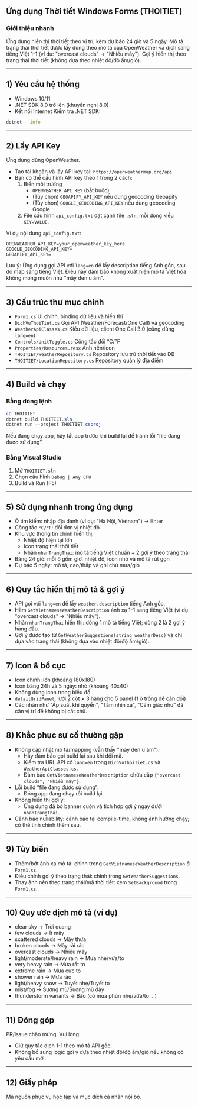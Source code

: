 ## Ứng dụng Thời tiết Windows Forms (THOITIET)

### Giới thiệu nhanh
Ứng dụng hiển thị thời tiết theo vị trí, kèm dự báo 24 giờ và 5 ngày. Mô tả trạng thái thời tiết được lấy đúng theo mô tả của OpenWeather và dịch sang tiếng Việt 1-1 (ví dụ: "overcast clouds" → "Nhiều mây"). Gợi ý hiển thị theo trạng thái thời tiết (không dựa theo nhiệt độ/độ ẩm/gió).

---

## 1) Yêu cầu hệ thống
- Windows 10/11
- .NET SDK 8.0 trở lên (khuyến nghị 8.0)
- Kết nối Internet
Kiểm tra .NET SDK:
```bash
dotnet --info
```

---

## 2) Lấy API Key
Ứng dụng dùng OpenWeather.

- Tạo tài khoản và lấy API key tại: `https://openweathermap.org/api`
- Bạn có thể cấu hình API key theo 1 trong 2 cách:
  1) Biến môi trường
     - `OPENWEATHER_API_KEY` (bắt buộc)
     - (Tùy chọn) `GEOAPIFY_API_KEY` nếu dùng geocoding Geoapify
     - (Tùy chọn) `GOOGLE_GEOCODING_API_KEY` nếu dùng geocoding Google
  2) File cấu hình `api_config.txt` đặt cạnh file `.sln`, mỗi dòng kiểu `KEY=VALUE`.

Ví dụ nội dung `api_config.txt`:
```text
OPENWEATHER_API_KEY=your_openweather_key_here
GOOGLE_GEOCODING_API_KEY=
GEOAPIFY_API_KEY=
```

Lưu ý: Ứng dụng gọi API với `lang=en` để lấy description tiếng Anh gốc, sau đó map sang tiếng Việt. Điều này đảm bảo không xuất hiện mô tả Việt hóa không mong muốn như "mây đen u ám".

---

## 3) Cấu trúc thư mục chính
- `Form1.cs` UI chính, binding dữ liệu và hiển thị
- `DichVuThoiTiet.cs` Gọi API (Weather/Forecast/One Call) và geocoding
- `WeatherApiClasses.cs` Kiểu dữ liệu, client One Call 3.0 (cũng dùng `lang=en`)
- `Controls/UnitToggle.cs` Công tắc đổi °C/°F
- `Properties/Resources.resx` Ảnh nền/icon
- `THOITIET/WeatherRepository.cs` Repository lưu trữ thời tiết vào DB
- `THOITIET/LocationRepository.cs` Repository quản lý địa điểm

---

## 4) Build và chạy

### Bằng dòng lệnh
```powershell
cd THOITIET
dotnet build THOITIET.sln
dotnet run --project THOITIET.csproj
```

Nếu đang chạy app, hãy tắt app trước khi build lại để tránh lỗi “file đang được sử dụng”.

### Bằng Visual Studio
1. Mở `THOITIET.sln`
2. Chọn cấu hình `Debug | Any CPU`
3. Build và Run (F5)

---

## 5) Sử dụng nhanh trong ứng dụng
- Ô tìm kiếm: nhập địa danh (ví dụ: "Hà Nội, Vietnam") → Enter
- Công tắc `°C/°F`: đổi đơn vị nhiệt độ
- Khu vực thông tin chính hiển thị:
  - Nhiệt độ hiện tại lớn
  - Icon trạng thái thời tiết
  - Nhãn `nhanTrangThai`: mô tả tiếng Việt chuẩn + 2 gợi ý theo trạng thái
- Bảng 24 giờ: mỗi ô gồm giờ, nhiệt độ, icon nhỏ và mô tả rút gọn
- Dự báo 5 ngày: mô tả, cao/thấp và ghi chú mưa/gió

---

## 6) Quy tắc hiển thị mô tả & gợi ý
- API gọi với `lang=en` để lấy `weather.description` tiếng Anh gốc.
- Hàm `GetVietnameseWeatherDescription` ánh xạ 1-1 sang tiếng Việt (ví dụ "overcast clouds" → "Nhiều mây").
- Nhãn `nhanTrangThai` hiển thị: dòng 1 mô tả tiếng Việt; dòng 2 là 2 gợi ý hàng đầu.
- Gợi ý được tạo từ `GetWeatherSuggestions(string weatherDesc)` và chỉ dựa vào trạng thái (không dựa vào nhiệt độ/độ ẩm/gió).

---

## 7) Icon & bố cục
- Icon chính: lớn (khoảng 180x180)
- Icon bảng 24h và 5 ngày: nhỏ (khoảng 40x40)
- Không dùng icon trong biểu đồ
- `detailGridPanel`: lưới 2 cột × 3 hàng cho 5 panel (1 ô trống để cân đối)
- Các nhãn như "Áp suất khí quyển", "Tầm nhìn xa", "Cảm giác như" đã căn vị trí để không bị cắt chữ.

---

## 8) Khắc phục sự cố thường gặp
- Không cập nhật mô tả/mapping (vẫn thấy "mây đen u ám"):
  - Hãy đảm bảo gọi build lại sau khi đổi mã.
  - Kiểm tra URL API có `lang=en` trong `DichVuThoiTiet.cs` và `WeatherApiClasses.cs`.
  - Đảm bảo `GetVietnameseWeatherDescription` chứa cặp `{"overcast clouds", "Nhiều mây"}`.
- Lỗi build “file đang được sử dụng”:
  - Đóng app đang chạy rồi build lại.
- Không hiển thị gợi ý:
  - Ứng dụng đã bỏ banner cuộn và tích hợp gợi ý ngay dưới `nhanTrangThai`.
- Cảnh báo nullability: cảnh báo tại compile-time, không ảnh hưởng chạy; có thể tinh chỉnh thêm sau.

---

## 9) Tùy biến
- Thêm/bớt ánh xạ mô tả: chỉnh trong `GetVietnameseWeatherDescription` ở `Form1.cs`.
- Điều chỉnh gợi ý theo trạng thái: chỉnh trong `GetWeatherSuggestions`.
- Thay ảnh nền theo trạng thái/mã thời tiết: xem `SetBackground` trong `Form1.cs`.

---

## 10) Quy ước dịch mô tả (ví dụ)
- clear sky → Trời quang
- few clouds → Ít mây
- scattered clouds → Mây thưa
- broken clouds → Mây rải rác
- overcast clouds → Nhiều mây
- light/moderate/heavy rain → Mưa nhẹ/vừa/to
- very heavy rain → Mưa rất to
- extreme rain → Mưa cực to
- shower rain → Mưa rào
- light/heavy snow → Tuyết nhẹ/Tuyết to
- mist/fog → Sương mù/Sương mù dày
- thunderstorm variants → Bão (có mưa phùn nhẹ/vừa/to ...)

---

## 11) Đóng góp
PR/issue chào mừng. Vui lòng:
- Giữ quy tắc dịch 1-1 theo mô tả API gốc.
- Không bổ sung logic gợi ý dựa theo nhiệt độ/độ ẩm/gió nếu không có yêu cầu mới.

---

## 12) Giấy phép
Mã nguồn phục vụ học tập và mục đích cá nhân nội bộ.


